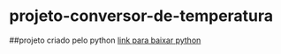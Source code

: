 # projeto-conversor-de-temperatura
##projeto criado pelo python
[link para baixar python](https://www.python.org/)
